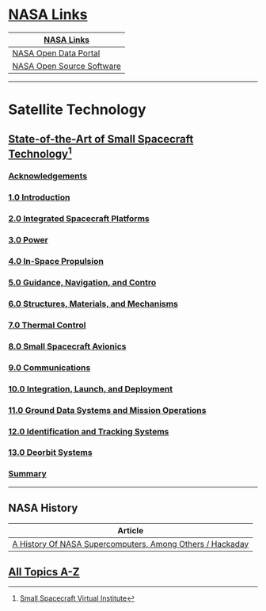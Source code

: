 # [NASA Links](https://www.nasa.gov/)

| [NASA Links](https://www.nasa.gov/) |
|----|
| [NASA Open Data Portal](https://data.nasa.gov/ ) |
| [NASA Open Source Software](https://code.nasa.gov/#/ ) |

<hr />

# Satellite Technology

## [State-of-the-Art of Small Spacecraft Technology](https://www.nasa.gov/smallsat-institute/sst-soa/)[^1]

[^1]: [Small Spacecraft Virtual Institute](https://www.nasa.gov/smallsat-institute)

### [Acknowledgements](https://www.nasa.gov/smallsat-institute/sst-soa/acknowledgements)

### [1.0 Introduction](https://www.nasa.gov/smallsat-institute/sst-soa/introduction)

### [2.0 Integrated Spacecraft Platforms](https://www.nasa.gov/smallsat-institute/sst-soa/integrated-spacecraft-platforms)

### [3.0 Power](https://www.nasa.gov/smallsat-institute/sst-soa/power)

### [4.0 In-Space Propulsion](https://www.nasa.gov/smallsat-institute/sst-soa/in-space-propulsion)

### [5.0 Guidance, Navigation, and Contro](https://www.nasa.gov/smallsat-institute/sst-soa/guidance-navigation-and-control)

### [6.0 Structures, Materials, and Mechanisms](https://www.nasa.gov/smallsat-institute/sst-soa/structures-materials-and-mechanisms)

### [7.0 Thermal Control](https://www.nasa.gov/smallsat-institute/sst-soa/thermal-control)

### [8.0 Small Spacecraft Avionics](https://www.nasa.gov/smallsat-institute/sst-soa/small-spacecraft-avionics)

### [9.0 Communications](https://www.nasa.gov/smallsat-institute/sst-soa/communications/)

### [10.0 Integration, Launch, and Deployment](https://www.nasa.gov/smallsat-institute/sst-soa/integration-launch-and-deployment)

### [11.0 Ground Data Systems and Mission Operations](https://www.nasa.gov/smallsat-institute/sst-soa/ground-data-systems-and-mission-operations)

### [12.0 Identification and Tracking Systems](https://www.nasa.gov/smallsat-institute/sst-soa/identification-and-tracking-systems)

### [13.0 Deorbit Systems](https://www.nasa.gov/smallsat-institute/sst-soa/deorbit-systems)

### [Summary](https://www.nasa.gov/smallsat-institute/sst-soa/summary)

<hr />

## NASA History 

| Article |
|----|
| [A History Of NASA Supercomputers, Among Others / Hackaday](https://hackaday.com/2023/05/05/a-history-of-nasa-supercomputers-among-others/) |

## [All Topics A-Z](https://www.nasa.gov/tags)

